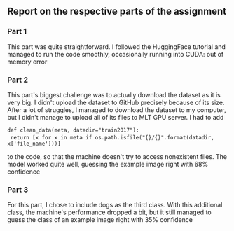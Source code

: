 ## Report on the respective parts of the assignment

### Part 1

This part was quite straightforward. I followed the HuggingFace tutorial and managed to run the code smoothly, occasionally running into CUDA: out of memory error

### Part 2

This part's biggest challenge was to actually download the dataset as it is very big. I didn't upload the dataset to GitHub precisely because of its size. After a lot of struggles, I managed to download the dataset to my computer, but I didn't manage to upload all of its files to MLT GPU server. I had to add

`def clean_data(meta, datadir="train2017"):`<br>
&ensp;`return [x for x in meta if os.path.isfile("{}/{}".format(datadir, x['file_name']))]`

to the code, so that the machine doesn't try to access nonexistent files. The model worked quite well, guessing the example image right with 68% confidence

### Part 3

For this part, I chose to include dogs as the third class. With this additional class, the machine's performance dropped a bit, but it still managed to guess the class of an example image right with 35% confidence
